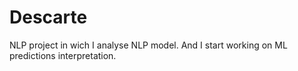 # Descarte
NLP project in wich I analyse NLP model. And I start working on ML predictions interpretation. 
